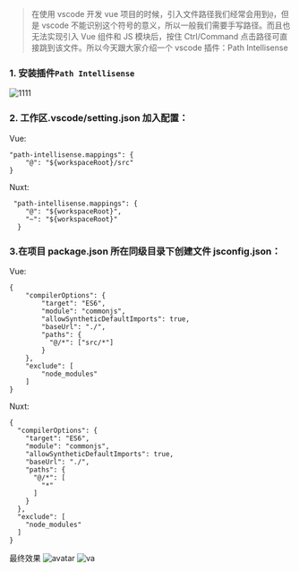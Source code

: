 > 在使用 vscode 开发 vue 项目的时候，引入文件路径我们经常会用到`@`，但是 vscode 不能识别这个符号的意义，所以一般我们需要手写路径。而且也无法实现引入 Vue 组件和 JS 模块后，按住 Ctrl/Command 点击路径可直接跳到该文件。所以今天跟大家介绍一个 vscode 插件：Path Intellisense

### 1. 安装插件`Path Intellisense`

![1111](https://img-blog.csdnimg.cn/20190327204236104.png?x-oss-process=image/watermark,type_ZmFuZ3poZW5naGVpdGk,shadow_10,text_aHR0cHM6Ly9ibG9nLmNzZG4ubmV0L3NvbG9jYW8=,size_16,color_FFFFFF,t_70)

### 2. 工作区.vscode/setting.json 加入配置：

Vue:

```
"path-intellisense.mappings": {
    "@": "${workspaceRoot}/src"
}
```

Nuxt:

```
 "path-intellisense.mappings": {
    "@": "${workspaceRoot}",
    "~": "${workspaceRoot}"
  }
```

### 3.在项目 package.json 所在同级目录下创建文件 jsconfig.json：

Vue:

```
{
    "compilerOptions": {
        "target": "ES6",
        "module": "commonjs",
        "allowSyntheticDefaultImports": true,
        "baseUrl": "./",
        "paths": {
          "@/*": ["src/*"]
        }
    },
    "exclude": [
        "node_modules"
    ]
}
```

Nuxt:

```
{
  "compilerOptions": {
    "target": "ES6",
    "module": "commonjs",
    "allowSyntheticDefaultImports": true,
    "baseUrl": "./",
    "paths": {
      "@/*": [
        "*"
      ]
    }
  },
  "exclude": [
    "node_modules"
  ]
}
```

最终效果
![avatar](https://segmentfault.com/img/remote/1460000015690047?w=1000&h=414)
![va](https://segmentfault.com/img/remote/1460000015690048?w=1000&h=414)
